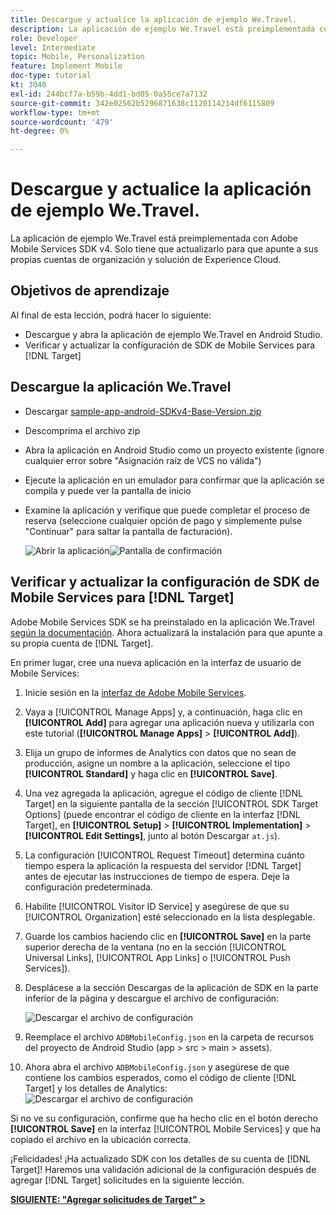 ```yaml
---
title: Descargue y actualice la aplicación de ejemplo We.Travel.
description: La aplicación de ejemplo We.Travel está preimplementada con Adobe Mobile Services SDK v4. Solo tiene que actualizarlo para que apunte a sus propias cuentas de organización y solución de Experience Cloud.
role: Developer
level: Intermediate
topic: Mobile, Personalization
feature: Implement Mobile
doc-type: tutorial
kt: 3040
exl-id: 244bcf7a-b59b-4dd1-bd05-0a55ce7a7132
source-git-commit: 342e02562b5296871638c1120114214df6115809
workflow-type: tm+mt
source-wordcount: '479'
ht-degree: 0%

---
```


# Descargue y actualice la aplicación de ejemplo We.Travel.

La aplicación de ejemplo We.Travel está preimplementada con Adobe Mobile Services SDK v4. Solo tiene que actualizarlo para que apunte a sus propias cuentas de organización y solución de Experience Cloud.

## Objetivos de aprendizaje

Al final de esta lección, podrá hacer lo siguiente:

* Descargue y abra la aplicación de ejemplo We.Travel en Android Studio.
* Verificar y actualizar la configuración de SDK de Mobile Services para [!DNL Target]

## Descargue la aplicación We.Travel

* Descargar [sample-app-android-SDKv4-Base-Version.zip](assets/sample-app-android-SDKv4-Base-Version.zip)
* Descomprima el archivo zip
* Abra la aplicación en Android Studio como un proyecto existente (ignore cualquier error sobre &quot;Asignación raíz de VCS no válida&quot;)
* Ejecute la aplicación en un emulador para confirmar que la aplicación se compila y puede ver la pantalla de inicio
* Examine la aplicación y verifique que puede completar el proceso de reserva (seleccione cualquier opción de pago y simplemente pulse &quot;Continuar&quot; para saltar la pantalla de facturación).

  ![Abrir la aplicación](assets/wetravel_homeScreen.png)![Pantalla de confirmación](assets/wetravel_confirmationScreen.png)

## Verificar y actualizar la configuración de SDK de Mobile Services para [!DNL Target]

Adobe Mobile Services SDK se ha preinstalado en la aplicación We.Travel [según la documentación](https://experienceleague.adobe.com/docs/mobile-services/android/getting-started-android/requirements.html?lang=es). Ahora actualizará la instalación para que apunte a su propia cuenta de [!DNL Target].

En primer lugar, cree una nueva aplicación en la interfaz de usuario de Mobile Services:

1. Inicie sesión en la [interfaz de Adobe Mobile Services](https://mobilemarketing.adobe.com/).
1. Vaya a [!UICONTROL Manage Apps] y, a continuación, haga clic en **[!UICONTROL Add]** para agregar una aplicación nueva y utilizarla con este tutorial (**[!UICONTROL Manage Apps]** > **[!UICONTROL Add]**).
1. Elija un grupo de informes de Analytics con datos que no sean de producción, asigne un nombre a la aplicación, seleccione el tipo **[!UICONTROL Standard]** y haga clic en **[!UICONTROL Save]**.
1. Una vez agregada la aplicación, agregue el código de cliente [!DNL Target] en la siguiente pantalla de la sección [!UICONTROL SDK Target Options] (puede encontrar el código de cliente en la interfaz [!DNL Target], en **[!UICONTROL Setup]** > **[!UICONTROL Implementation]** > **[!UICONTROL Edit Settings]**, junto al botón Descargar `at.js`).
1. La configuración [!UICONTROL Request Timeout] determina cuánto tiempo espera la aplicación la respuesta del servidor [!DNL Target] antes de ejecutar las instrucciones de tiempo de espera. Deje la configuración predeterminada.
1. Habilite [!UICONTROL Visitor ID Service] y asegúrese de que su [!UICONTROL Organization] esté seleccionado en la lista desplegable.
1. Guarde los cambios haciendo clic en **[!UICONTROL Save]** en la parte superior derecha de la ventana (no en la sección [!UICONTROL Universal Links], [!UICONTROL App Links] o [!UICONTROL Push Services]).
1. Desplácese a la sección Descargas de la aplicación de SDK en la parte inferior de la página y descargue el archivo de configuración:

   ![Descargar el archivo de configuración](assets/config_file.jpg)

1. Reemplace el archivo `ADBMobileConfig.json` en la carpeta de recursos del proyecto de Android Studio (app > src > main > assets).

1. Ahora abra el archivo `ADBMobileConfig.json` y asegúrese de que contiene los cambios esperados, como el código de cliente [!DNL Target] y los detalles de Analytics:
   ![Descargar el archivo de configuración](assets/client_code.jpg)

Si no ve su configuración, confirme que ha hecho clic en el botón derecho **[!UICONTROL Save]** en la interfaz [!UICONTROL Mobile Services] y que ha copiado el archivo en la ubicación correcta.

¡Felicidades! ¡Ha actualizado SDK con los detalles de su cuenta de [!DNL Target]! Haremos una validación adicional de la configuración después de agregar [!DNL Target] solicitudes en la siguiente lección.

**[SIGUIENTE: &quot;Agregar solicitudes de Target&quot; >](add-requests.md)**
